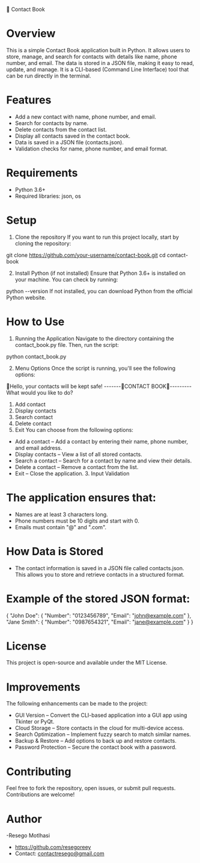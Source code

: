📖 Contact Book

# Overview

This is a simple Contact Book application built in Python. It allows users to store, manage, and search for contacts with details like name, phone number, and email. The data is stored in a JSON file, making it easy to read, update, and manage. It is a CLI-based (Command Line Interface) tool that can be run directly in the terminal.

# Features

- Add a new contact with name, phone number, and email.
- Search for contacts by name.
- Delete contacts from the contact list.
- Display all contacts saved in the contact book.
- Data is saved in a JSON file (contacts.json).
- Validation checks for name, phone number, and email format.

# Requirements

- Python 3.6+
- Required libraries: json, os

# Setup

1. Clone the repository
   If you want to run this project locally, start by cloning the repository:

git clone https://github.com/your-username/contact-book.git
cd contact-book

2. Install Python (if not installed)
   Ensure that Python 3.6+ is installed on your machine. You can check by running:

python --version
If not installed, you can download Python from the official Python website.

# How to Use

1. Running the Application
   Navigate to the directory containing the contact_book.py file. Then, run the script:

python contact_book.py

2. Menu Options
   Once the script is running, you'll see the following options:

📱Hello, your contacts will be kept safe!
-------📖CONTACT BOOK📖---------
What would you like to do?

1. Add contact
2. Display contacts
3. Search contact
4. Delete contact
5. Exit
   You can choose from the following options:

- Add a contact – Add a contact by entering their name, phone number, and email address.
- Display contacts – View a list of all stored contacts.
- Search a contact – Search for a contact by name and view their details.
- Delete a contact – Remove a contact from the list.
- Exit – Close the application. 3. Input Validation

# The application ensures that:

- Names are at least 3 characters long.
- Phone numbers must be 10 digits and start with 0.
- Emails must contain "@" and ".com".

# How Data is Stored

- The contact information is saved in a JSON file called contacts.json. This allows you to store and retrieve contacts in a structured format.

# Example of the stored JSON format:

{
"John Doe": {
"Number": "0123456789",
"Email": "john@example.com"
},
"Jane Smith": {
"Number": "0987654321",
"Email": "jane@example.com"
}
}

# License

This project is open-source and available under the MIT License.

# Improvements

The following enhancements can be made to the project:

- GUI Version – Convert the CLI-based application into a GUI app using Tkinter or PyQt.
- Cloud Storage – Store contacts in the cloud for multi-device access.
- Search Optimization – Implement fuzzy search to match similar names.
- Backup & Restore – Add options to back up and restore contacts.
- Password Protection – Secure the contact book with a password.

# Contributing

Feel free to fork the repository, open issues, or submit pull requests. Contributions are welcome!

# Author

-Resego Motlhasi

- https://github.com/resegoreey
- Contact: contactresego@gmail.com
